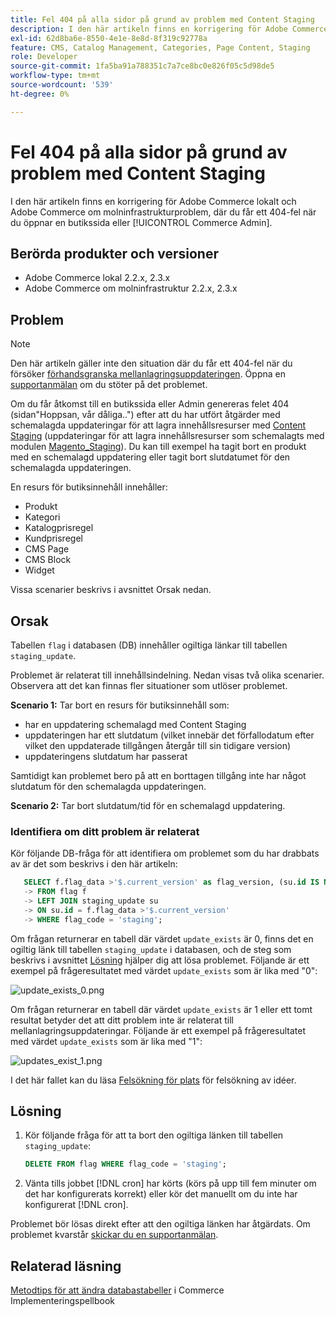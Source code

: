```yaml
---
title: Fel 404 på alla sidor på grund av problem med Content Staging
description: I den här artikeln finns en korrigering för Adobe Commerce lokalt och Adobe Commerce om molninfrastrukturproblem, där du får ett 404-fel när du öppnar en butikssida eller [!UICONTROL Commerce Admin].
exl-id: 62d8ba6e-8550-4e1e-8e8d-8f319c92778a
feature: CMS, Catalog Management, Categories, Page Content, Staging
role: Developer
source-git-commit: 1fa5ba91a788351c7a7ce8bc0e826f05c5d98de5
workflow-type: tm+mt
source-wordcount: '539'
ht-degree: 0%

---
```


# Fel 404 på alla sidor på grund av problem med Content Staging

I den här artikeln finns en korrigering för Adobe Commerce lokalt och Adobe Commerce om molninfrastrukturproblem, där du får ett 404-fel när du öppnar en butikssida eller [!UICONTROL Commerce Admin].

## Berörda produkter och versioner

* Adobe Commerce lokal 2.2.x, 2.3.x
* Adobe Commerce om molninfrastruktur 2.2.x, 2.3.x

## Problem

>[!NOTE]
>
>Den här artikeln gäller inte den situation där du får ett 404-fel när du försöker [förhandsgranska mellanlagringsuppdateringen](https://experienceleague.adobe.com/sv/docs/commerce-admin/content-design/guide-overview#preview-the-scheduled-change). Öppna en [supportanmälan](https://experienceleague.adobe.com/sv/docs/commerce-knowledge-base/kb/help-center-guide/magento-help-center-user-guide#support-case) om du stöter på det problemet.

Om du får åtkomst till en butikssida eller Admin genereras felet 404 (sidan&quot;Hoppsan, vår dåliga..&quot;) efter att du har utfört åtgärder med schemalagda uppdateringar för att lagra innehållsresurser med [Content Staging](https://experienceleague.adobe.com/docs/commerce-admin/content-design/staging/content-staging.html?lang=sv-SE) (uppdateringar för att lagra innehållsresurser som schemalagts med modulen [Magento\_Staging](https://developer.adobe.com/commerce/php/module-reference/)). Du kan till exempel ha tagit bort en produkt med en schemalagd uppdatering eller tagit bort slutdatumet för den schemalagda uppdateringen.

En resurs för butiksinnehåll innehåller:

* Produkt
* Kategori
* Katalogprisregel
* Kundprisregel
* CMS Page
* CMS Block
* Widget

Vissa scenarier beskrivs i avsnittet Orsak nedan.

## Orsak

Tabellen `flag` i databasen (DB) innehåller ogiltiga länkar till tabellen `staging_update`.

Problemet är relaterat till innehållsindelning. Nedan visas två olika scenarier. Observera att det kan finnas fler situationer som utlöser problemet.

**Scenario 1:** Tar bort en resurs för butiksinnehåll som:

* har en uppdatering schemalagd med Content Staging
* uppdateringen har ett slutdatum (vilket innebär det förfallodatum efter vilket den uppdaterade tillgången återgår till sin tidigare version)
* uppdateringens slutdatum har passerat

Samtidigt kan problemet bero på att en borttagen tillgång inte har något slutdatum för den schemalagda uppdateringen.

**Scenario 2:** Tar bort slutdatum/tid för en schemalagd uppdatering.

### Identifiera om ditt problem är relaterat

Kör följande DB-fråga för att identifiera om problemet som du har drabbats av är det som beskrivs i den här artikeln:

```sql
   SELECT f.flag_data >'$.current_version' as flag_version, (su.id IS NOT NULL) as update_exists
   -> FROM flag f
   -> LEFT JOIN staging_update su
   -> ON su.id = f.flag_data >'$.current_version'
   -> WHERE flag_code = 'staging';
```

Om frågan returnerar en tabell där värdet `update_exists` är 0, finns det en ogiltig länk till tabellen `staging_update` i databasen, och de steg som beskrivs i avsnittet [Lösning](#solution) hjälper dig att lösa problemet. Följande är ett exempel på frågeresultatet med värdet `update_exists` som är lika med &quot;0&quot;:

![update_exists_0.png](assets/update_exists_0.png)

Om frågan returnerar en tabell där värdet `update_exists` är 1 eller ett tomt resultat betyder det att ditt problem inte är relaterat till mellanlagringsuppdateringar. Följande är ett exempel på frågeresultatet med värdet `update_exists` som är lika med &quot;1&quot;:

![updates_exist_1.png](assets/updates_exist_1.png)

I det här fallet kan du läsa [Felsökning för plats](https://experienceleague.adobe.com/sv/docs/commerce-knowledge-base/kb/troubleshooting/site-down-or-unresponsive/magento-site-down-troubleshooter) för felsökning av idéer.

## Lösning

1. Kör följande fråga för att ta bort den ogiltiga länken till tabellen `staging_update`:

   ```sql
   DELETE FROM flag WHERE flag_code = 'staging';
   ```

1. Vänta tills jobbet [!DNL cron] har körts (körs på upp till fem minuter om det har konfigurerats korrekt) eller kör det manuellt om du inte har konfigurerat [!DNL cron].

Problemet bör lösas direkt efter att den ogiltiga länken har åtgärdats. Om problemet kvarstår [skickar du en supportanmälan](https://experienceleague.adobe.com/sv/docs/commerce-knowledge-base/kb/help-center-guide/magento-help-center-user-guide#support-case).

## Relaterad läsning

[Metodtips för att ändra databastabeller](https://experienceleague.adobe.com/sv/docs/commerce-operations/implementation-playbook/best-practices/development/modifying-core-and-third-party-tables#why-adobe-recommends-avoiding-modifications) i Commerce Implementeringspellbook

